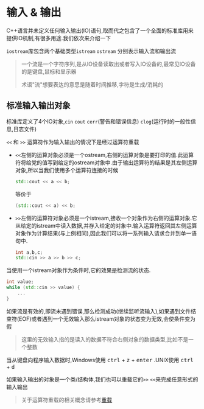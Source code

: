 # 输入 & 输出

C++语言并未定义任何输入输出(IO)语句,取而代之包含了一个全面的标准库用来提供IO机制,有很多用途.我们依次来介绍一下

`iostream`库包含两个基础类型`istream` `ostream` 分别表示输入流和输出流

> 一个流是一个字符序列,是从IO设备读取出或者写入IO设备的,最常见IO设备的是键盘,鼠标和显示器
>
> 术语"流"想要表达的意思是随着时间推移,字符是生成/消耗的

## 标准输入输出对象

标准库定义了4个IO对象,`cin` `cout` `cerr`(警告和错误信息) `clog`(运行时的一般性信息,日志文件)

`<<` 和 `>>` 运算符作为输入输出的情况下是经过运算符重载

- `<<`左侧的运算对象必须是一个ostream,右侧的运算对象是要打印的值.此运算符将给党的值写到给定的ostream对象中.由于输出运算符的结果是其左侧运算对象,所以当我们使用多个运算符连接的时候

  ```cpp
  std::cout << a << b;
  ```

  等价于

  ```cpp
  (std::cout << a) << b;
  ```

- `>>`左侧的运算符对象必须是一个istream,接收一个对象作为右侧的运算对象.它从给定的istream中读入数据,并存入给定的对象中.输入运算符返回其左侧运算对象作为计算结果(与上例相同),因此我们可以将一系列输入请求合并到单一语句中.

  ```cpp
  int a,b,c;
  std::cin >> a >> b >> c;
  ```

当使用一个istream对象作为条件时,它的效果是检测流的状态.

```cpp
int value;
while (std::cin >> value) {
    ...
}
```

如果流是有效的,即流未遇到错误,那么检测成功(继续监听流输入),如果遇到文件结束符(EOF)或者遇到一个无效输入那么istream对象的状态变为无效,会使条件变为假

> 这里的无效输入指的是读入的数据不符合右侧对象的数据类型,比如不是一个整数

当从键盘向程序输入数据时,Windows使用 <kbd>ctrl</kbd> + <kbd>z</kbd> + <kbd>enter</kbd> .UNIX使用 <kbd>ctrl</kbd> + <kbd>d</kbd>

如果输入输出的对象是一个类/结构体,我们也可以重载它的`>>` `<<`来完成任意形式的输入输出

> 关于运算符重载的相关概念请参考[重载](overload.md)
